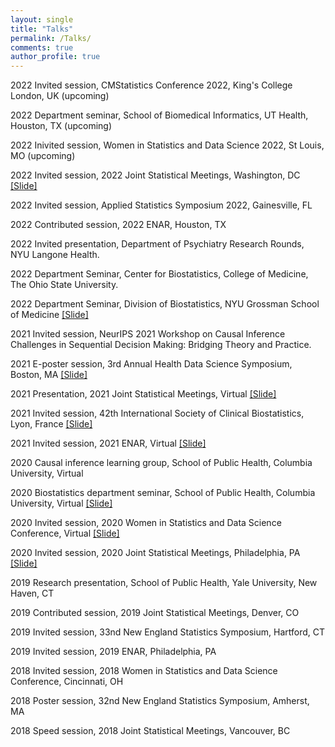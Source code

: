```yaml
---
layout: single
title: "Talks"
permalink: /Talks/
comments: true
author_profile: true
---
```

2022 Invited session, CMStatistics Conference 2022, King's College London, UK (upcoming)

2022 Department seminar, School of Biomedical Informatics, UT Health, Houston, TX (upcoming)

2022 Inivited session, Women in Statistics and Data Science 2022, St Louis, MO (upcoming)

2022 Invited session, 2022 Joint Statistical Meetings, Washington, DC <a href="/assets/Talk_slides/JSM2022.pdf">[Slide]</a>

2022 Invited session, Applied Statistics Symposium 2022, Gainesville, FL

2022 Contributed session, 2022 ENAR, Houston, TX 

2022 Invited presentation, Department of Psychiatry Research Rounds, NYU Langone Health.

2022 Department Seminar, Center for Biostatistics, College of Medicine, The Ohio State University.

2022 Department Seminar, Division of Biostatistics, NYU Grossman School of Medicine <a href="/assets/Talk_slides/Jobtalk_NYU_xiaoxuan.pdf">[Slide]</a>

2021 Invited session, NeurIPS 2021 Workshop on Causal Inference Challenges in Sequential Decision Making: Bridging Theory and Practice.

2021 E-poster session, 3rd Annual Health Data Science Symposium, Boston, MA <a href="/assets/Talk_slides/202111_3rd_Annual_Health_Data_Science_Symposium.pdf">[Slide]</a>

2021 Presentation, 2021 Joint Statistical Meetings, Virtual <a href="/assets/Talk_slides/JSM2021_15min.pdf">[Slide]</a>

2021 Invited session, 42th International Society of Clinical Biostatistics, Lyon, France <a href="/assets/Talk_slides/ISCA2021.pdf">[Slide]</a>

2021 Invited session, 2021 ENAR, Virtual <a href="/assets/Talk_slides/ENAR2021.pdf">[Slide]</a>

2020 Causal inference learning group, School of Public Health, Columbia University, Virtual

2020 Biostatistics department seminar, School of Public Health, Columbia University, Virtual <a href="/assets/Talk_slides/20201104_Columbia.pdf">[Slide]</a>

2020 Invited session, 2020 Women in Statistics and Data Science Conference, Virtual <a href="/assets/Talk_slides/WSDS2020.pdf">[Slide]</a>

2020 Invited session, 2020 Joint Statistical Meetings, Philadelphia, PA <a href="/assets/Talk_slides/JSM2020.pdf">[Slide]</a>

2019 Research presentation, School of Public Health, Yale University, New Haven, CT

2019 Contributed session, 2019 Joint Statistical Meetings, Denver, CO

2019 Invited session, 33nd New England Statistics Symposium, Hartford, CT

2019 Invited session, 2019 ENAR, Philadelphia, PA

2018 Invited session, 2018 Women in Statistics and Data Science Conference, Cincinnati, OH

2018 Poster session, 32nd New England Statistics Symposium, Amherst, MA

2018 Speed session, 2018 Joint Statistical Meetings, Vancouver, BC
